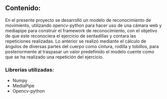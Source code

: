 ## Contenido:

En el presente proyecto se desarrolló un modelo de reconocimiento de movimiento, utilizando opencv-python para hacer uso de una cámara web y mediapipe para construir el framework de reconocimiento, con el objetivo de que este reconociera el ejercicio de sentadillas y contara las repeticiones realizadas. Lo anterior se realizó mediante el cálculo de ángulos de diversas partes del cuerpo como cintura, rodilla y tobillos, para posteriormente al traspasar un valor predefinido el modelo cuente como que se ha realizado una repetición del ejercicio.

### Librerías utilizadas:
- Numpy
- MediaPipe
- Opencv-python
